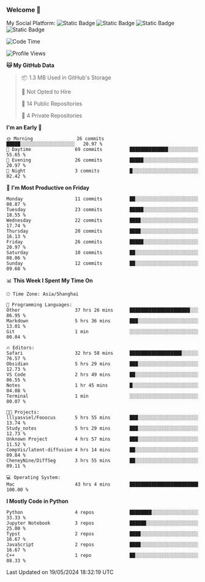 ### Welcome 👋

<!--
**CheneyNine/CheneyNine** is a ✨ _special_ ✨ repository because its `README.md` (this file) appears on your GitHub profile.

Here are some ideas to get you started:

- 🔭 I’m currently working on ...
- 🌱 I’m currently learning ...
- 👯 I’m looking to collaborate on ...
- 🤔 I’m looking for help with ...
- 💬 Ask me about ...
- 📫 How to reach me: ...
- 😄 Pronouns: ...
- ⚡ Fun fact: ...
-->

My Social Platform:
![Static Badge](https://img.shields.io/badge/_-CheneyNine-black?style=flat&logo=Github&logoColor=white&cacheSeconds=https%3A%2F%2Fgithub.com%2FCheneyNine)
![Static Badge](https://img.shields.io/badge/_-cheneynine.top-purple?style=flat&logo=googlehome&logoColor=white&link=https%3A%2F%2Fwww.cheneynine.top)
![Static Badge](https://img.shields.io/badge/_-CQU__Cheney-green?style=flat&logo=wechat&logoColor=white&link=https%3A%2F%2Fwww.linkedin.com%2Fin%2Fyinan-chen-9b09202b9%2F)
![Static Badge](https://img.shields.io/badge/_-Cheney-blue?style=flat&logo=linkedin&logoColor=white&link=https%3A%2F%2Fwww.linkedin.com%2Fin%2Fyinan-chen-9b09202b9%2F)


<!--START_SECTION:waka-->
![Code Time](http://img.shields.io/badge/Code%20Time-121%20hrs%2036%20mins-blue)

![Profile Views](http://img.shields.io/badge/Profile%20Views-4-blue)

**🐱 My GitHub Data** 

> 📦 1.3 MB Used in GitHub's Storage 
 > 
> 🚫 Not Opted to Hire
 > 
> 📜 14 Public Repositories 
 > 
> 🔑 4 Private Repositories 
 > 
**I'm an Early 🐤** 

```text
🌞 Morning                26 commits          █████░░░░░░░░░░░░░░░░░░░░   20.97 % 
🌆 Daytime                69 commits          ██████████████░░░░░░░░░░░   55.65 % 
🌃 Evening                26 commits          █████░░░░░░░░░░░░░░░░░░░░   20.97 % 
🌙 Night                  3 commits           █░░░░░░░░░░░░░░░░░░░░░░░░   02.42 % 
```
📅 **I'm Most Productive on Friday** 

```text
Monday                   11 commits          ██░░░░░░░░░░░░░░░░░░░░░░░   08.87 % 
Tuesday                  23 commits          █████░░░░░░░░░░░░░░░░░░░░   18.55 % 
Wednesday                22 commits          ████░░░░░░░░░░░░░░░░░░░░░   17.74 % 
Thursday                 20 commits          ████░░░░░░░░░░░░░░░░░░░░░   16.13 % 
Friday                   26 commits          █████░░░░░░░░░░░░░░░░░░░░   20.97 % 
Saturday                 10 commits          ██░░░░░░░░░░░░░░░░░░░░░░░   08.06 % 
Sunday                   12 commits          ██░░░░░░░░░░░░░░░░░░░░░░░   09.68 % 
```


📊 **This Week I Spent My Time On** 

```text
🕑︎ Time Zone: Asia/Shanghai

💬 Programming Languages: 
Other                    37 hrs 26 mins      ██████████████████████░░░   86.95 % 
Markdown                 5 hrs 36 mins       ███░░░░░░░░░░░░░░░░░░░░░░   13.01 % 
Git                      1 min               ░░░░░░░░░░░░░░░░░░░░░░░░░   00.04 % 

🔥 Editors: 
Safari                   32 hrs 58 mins      ███████████████████░░░░░░   76.57 % 
Obsidian                 5 hrs 29 mins       ███░░░░░░░░░░░░░░░░░░░░░░   12.73 % 
VS Code                  2 hrs 49 mins       ██░░░░░░░░░░░░░░░░░░░░░░░   06.55 % 
Notes                    1 hr 45 mins        █░░░░░░░░░░░░░░░░░░░░░░░░   04.08 % 
Terminal                 1 min               ░░░░░░░░░░░░░░░░░░░░░░░░░   00.07 % 

🐱‍💻 Projects: 
lllyasviel/Fooocus       5 hrs 55 mins       ███░░░░░░░░░░░░░░░░░░░░░░   13.74 % 
Study_notes              5 hrs 29 mins       ███░░░░░░░░░░░░░░░░░░░░░░   12.73 % 
Unknown Project          4 hrs 57 mins       ███░░░░░░░░░░░░░░░░░░░░░░   11.52 % 
CompVis/latent-diffusion 4 hrs 14 mins       ██░░░░░░░░░░░░░░░░░░░░░░░   09.84 % 
CheneyNine/DiffSeg       3 hrs 55 mins       ██░░░░░░░░░░░░░░░░░░░░░░░   09.11 % 

💻 Operating System: 
Mac                      43 hrs 4 mins       █████████████████████████   100.00 % 
```

**I Mostly Code in Python** 

```text
Python                   4 repos             ████████░░░░░░░░░░░░░░░░░   33.33 % 
Jupyter Notebook         3 repos             ██████░░░░░░░░░░░░░░░░░░░   25.00 % 
Typst                    2 repos             ████░░░░░░░░░░░░░░░░░░░░░   16.67 % 
JavaScript               2 repos             ████░░░░░░░░░░░░░░░░░░░░░   16.67 % 
C++                      1 repo              ██░░░░░░░░░░░░░░░░░░░░░░░   08.33 % 
```




 Last Updated on 19/05/2024 18:32:19 UTC
<!--END_SECTION:waka-->


